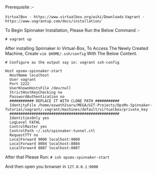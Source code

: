 Prerequisite :-

``` VirtualBox - https://www.virtualbox.org/wiki/Downloads ```
``` Vagrant - https://www.vagrantup.com/docs/installation/ ```

To Begin Spinnaker Installation, Please Run the Below Command :-

```
# vagrant up
```
After installing Spinnaker in Virtual-Box, To Access The Newly Created Machine, 
Create `vim $HOME/.ssh/config` With The Below Content.

```
# Configure as the output say in: vagrant ssh-config

Host opsmx-spinnaker-start
  HostName localhost
  User vagrant
  Port 2222
  UserKnownHostsFile /dev/null
  StrictHostKeyChecking no
  PasswordAuthentication no
  ########### REPLACE IT WITH CLONE PATH ###########
  IdentityFile /home/aswath2saru/MEGA/GIT-Projects/OpsMx-Spinnaker-Tutorial/vagrant/.vagrant/machines/default/virtualbox/private_key
  ##################################################
  IdentitiesOnly yes
  LogLevel FATAL
  ControlMaster yes
  ControlPath ~/.ssh/spinnaker-tunnel.ctl
  RequestTTY no
  LocalForward 9000 localhost:9000
  LocalForward 8084 localhost:8084
  LocalForward 8087 localhost:8087
```

After that Please Run: 
```# ssh opsmx-spinnaker-start```


And then open you browser in `127.0.0.1:9000
`
